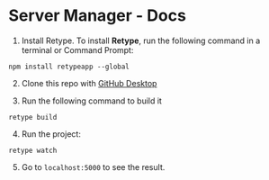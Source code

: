 # Server Manager - Docs
1. Install Retype. To install **Retype**, run the following command in a terminal or Command Prompt:
```
npm install retypeapp --global
```
2. Clone this repo with [GitHub Desktop](https://desktop.github.com/)

3. Run the following command to build it
```
retype build
```

4. Run the project:
```
retype watch
```

5. Go to `localhost:5000` to see the result.